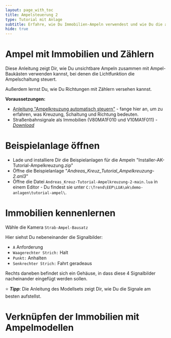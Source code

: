 ```yaml
---
layout: page_with_toc
title: Ampelsteuerung 2
type: Tutorial mit Anlage
subtitle: Erfahre, wie Du Immobilien-Ampeln verwendest und wie Du die automatische Ampelschaltung anhand des Verkehrs priorisierst.
hide: true
---
```

# Ampel mit Immobilien und Zählern

Diese Anleitung zeigt Dir, wie Du unsichtbare Ampeln zusammen mit Ampel-Baukästen verwenden kannst, bei denen die Lichtfunktion die Ampelschaltung steuert.

Außerdem lernst Du, wie Du Richtungen mit Zählern versehen kannst.

**Voraussetzungen:**
* [Anleitung "Ampelkreuzung automatisch steuern"](Ampelkreuzung.md) - fange hier an, um zu erfahren, was Kreuzung, Schaltung und Richtung bedeuten.
* Straßenbahnsignale als Immobilien (V80MA1F010 und V10MA1F011) -  _[Download](https://eepshopping.de/ampel-baukasten-f%C3%83%C6%92%C3%82%C2%BCr-mehrspurige-stra%C3%83%C6%92%C3%82%C5%B8enkreuzungen%7C6624.html)_


# Beispielanlage öffnen

* Lade und installiere Dir die Beispielanlagen für die Ampeln "Installer-AK-Tutorial-Ampelkreuzung.zip"
* Öffne die Beispielanlage "*Andreas_Kreuz_Tutorial_Ampelkreuzung-2.anl3*"
* Öffne die Datei `Andreas_Kreuz-Tutorial-Ampelkreuzung-2-main.lua` in einem Editor - Du findest sie unter `C:\Trend\EEP\LUA\ak\demo-anlagen\tutorial-ampel\`.


# Immobilien kennenlernen

Wähle die Kamera `Strab-Ampel-Bausatz`

Hier siehst Du nebeneinander die Signalbilder:
* `A` Anforderung
* `Waagerechter Strich:` Halt
* `Punkt:` Anhalten
* `Senkrechter Strich:` Fahrt geradeaus

Rechts daneben befindet sich ein Gehäuse, in dass diese 4 Signalbilder nacheinander eingefügt werden sollen.

:star: **_Tipp_**: Die Anleitung des Modellsets zeigt Dir, wie Du die Signale am besten aufstellst.


# Verknüpfen der Immobilien mit Ampelmodellen

